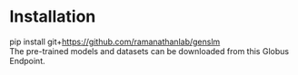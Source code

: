 # Installation  
pip install git+https://github.com/ramanathanlab/genslm   
The pre-trained models and datasets can be downloaded from this Globus Endpoint.  
